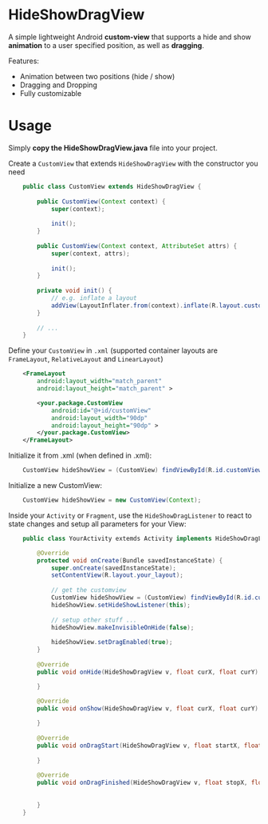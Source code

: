 HideShowDragView
================

A simple lightweight Android **custom-view** that supports a hide and show **animation** to a user specified position, as well as **dragging**.

Features:

- Animation between two positions (hide / show)
- Dragging and Dropping
- Fully customizable


Usage
=====

Simply **copy the HideShowDragView.java** file into your project.

Create a <code>CustomView</code> that extends <code>HideShowDragView</code> with the constructor you need
```java
    public class CustomView extends HideShowDragView {
            
        public CustomView(Context context) {
            super(context);
        
            init();
        }
        
        public CustomView(Context context, AttributeSet attrs) {
            super(context, attrs);
        
            init();
        }
        
        private void init() {
            // e.g. inflate a layout
            addView(LayoutInflater.from(context).inflate(R.layout.custom_layout, null));
        }
        
        // ...
    }
```   
    
    
Define your <code>CustomView</code> in <code>.xml</code> (supported container layouts are <code>FrameLayout</code>, <code>RelativeLayout</code> and <code>LinearLayout</code>)

```xml
    <FrameLayout
        android:layout_width="match_parent"
        android:layout_height="match_parent" >

        <your.package.CustomView
            android:id="@+id/customView"
            android:layout_width="90dp"
            android:layout_height="90dp" >
        </your.package.CustomView>
    </FrameLayout>
```    

Initialize it from .xml (when defined in .xml):

```java
    CustomView hideShowView = (CustomView) findViewById(R.id.customView);
```
    
Initialize a new CustomView:

```java
    CustomView hideShowView = new CustomView(Context);
```
    

Inside your <code>Activity</code> or <code>Fragment</code>, use the <code>HideShowDragListener</code> to react to state changes and setup all parameters for your View:

```java
    public class YourActivity extemds Activity implements HideShowDragListener {

        @Override
        protected void onCreate(Bundle savedInstanceState) {
            super.onCreate(savedInstanceState);
            setContentView(R.layout.your_layout);
             
            // get the customview
            CustomView hideShowView = (CustomView) findViewById(R.id.customView);
            hideShowView.setHideShowListener(this);
            
            // setup other stuff ...
            hideShowView.makeInvisibleOnHide(false);
        
            hideShowView.setDragEnabled(true);
        }
        
        @Override
        public void onHide(HideShowDragView v, float curX, float curY) {

        }
  
        @Override
        public void onShow(HideShowDragView v, float curX, float curY) {

        }
    
        @Override
        public void onDragStart(HideShowDragView v, float startX, float startY) {
 
        }
    
        @Override
        public void onDragFinished(HideShowDragView v, float stopX, float stopY) {
        
        
        }
    }
```
